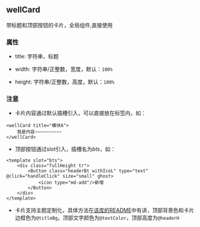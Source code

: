 ## wellCard
带标题和顶部按钮的卡片，全局组件,直接使用

### 属性
* title: 字符串，标题

* width: 字符串/正整数，宽度，默认：`100%`

* height: 字符串/正整数，高度，默认：`100%`
### 注意
* 卡片内容通过默认插槽引入，可以直接放在标签内，如：
```$xslt
<wellCard title="模块A">
    我是内容~~~~~~~~~~
</wellCard>
```
* 顶部按钮通过slot引入，插槽名为*bts*，如：
```$xslt
<template slot="bts">
    <div class="fullHeight tr">
        <Button class="headerBt withIcoL" type="text" @click="handleClick" size="small" ghost>
            <icon type="md-add"/>新增
        </Button>
    </div>
</template>
```
* 卡片支持主题定制化，具体方法在[该库的README](/README.md)中有讲，顶部背景色和卡片边框色为`@titleBg`，顶部文字颜色为`@textColor`，顶部高度为`@headerH`